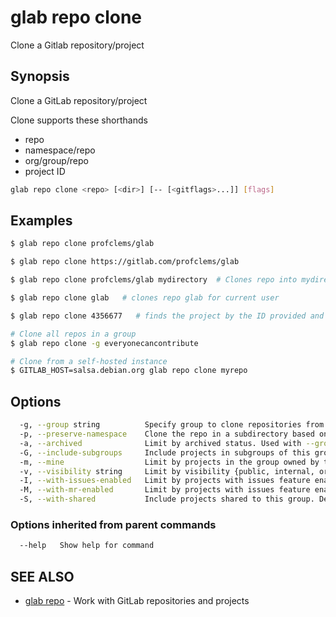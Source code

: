 # glab repo clone

Clone a Gitlab repository/project

## Synopsis

Clone a GitLab repository/project

Clone supports these shorthands

- repo
- namespace/repo
- org/group/repo
- project ID

```bash
glab repo clone <repo> [<dir>] [-- [<gitflags>...]] [flags]
```

## Examples

```bash
$ glab repo clone profclems/glab

$ glab repo clone https://gitlab.com/profclems/glab

$ glab repo clone profclems/glab mydirectory  # Clones repo into mydirectory

$ glab repo clone glab   # clones repo glab for current user

$ glab repo clone 4356677   # finds the project by the ID provided and clones it

# Clone all repos in a group
$ glab repo clone -g everyonecancontribute

# Clone from a self-hosted instance
$ GITLAB_HOST=salsa.debian.org glab repo clone myrepo

```

## Options

```bash
  -g, --group string          Specify group to clone repositories from
  -p, --preserve-namespace    Clone the repo in a subdirectory based on namespace
  -a, --archived              Limit by archived status. Used with --group flag
  -G, --include-subgroups     Include projects in subgroups of this group. Default is true. Used with --group flag (default true)
  -m, --mine                  Limit by projects in the group owned by the current authenticated user. Used with --group flag
  -v, --visibility string     Limit by visibility {public, internal, or private}. Used with --group flag
  -I, --with-issues-enabled   Limit by projects with issues feature enabled. Default is false. Used with --group flag
  -M, --with-mr-enabled       Limit by projects with issues feature enabled. Default is false. Used with --group flag
  -S, --with-shared           Include projects shared to this group. Default is false. Used with --group flag
```

### Options inherited from parent commands

```bash
  --help   Show help for command
```

## SEE ALSO

- [glab repo](./) - Work with GitLab repositories and projects
